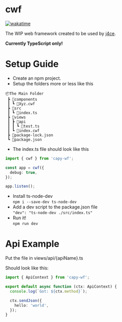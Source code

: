 # cwf

[![wakatime](https://wakatime.com/badge/user/81d95bac-b8dd-495f-a6ea-b03daa3dc2ca/project/d6d935bb-3097-4066-a98f-e5a7684afa45.svg)](https://wakatime.com/badge/user/81d95bac-b8dd-495f-a6ea-b03daa3dc2ca/project/d6d935bb-3097-4066-a98f-e5a7684afa45)

The WIP web framework created to be used by [j4ce](https://github.com/j4cegh).

<b>Currently TypeScript only!</b>

# Setup Guide

- Create an npm project.
- Setup the folders more or less like this
  <br>

```
📦The Main Folder
 ┣ 📂components
 ┃ ┗ 📜Xyz.cwf
 ┣ 📂src
 ┃ ┗ 📜index.ts
 ┣ 📂views
 ┃ ┣ 📂api
 ┃ ┃ ┗ 📜test.ts
 ┃ ┗ 📜index.cwf
 ┣ 📜package-lock.json
 ┗ 📜package.json
```

- The index.ts file should look like this

```ts
import { cwf } from 'capy-wf';

const app = cwf({
  debug: true,
});

app.listen();
```

- Install ts-node-dev
  <br>
  `npm i --save-dev ts-node-dev`
- Add a dev script to the package.json file
  <br>
  `"dev": "ts-node-dev ./src/index.ts"`
- Run it!
  <br>
  `npm run dev`

# Api Example

Put the file in views/api/{apiName}.ts

Should look like this:

```ts
import { ApiContext } from 'capy-wf';

export default async function (ctx: ApiContext) {
  console.log(`Got: ${ctx.method}`);

  ctx.sendJson({
    hello: 'world',
  });
}
```
